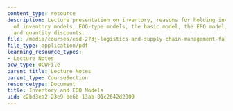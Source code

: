 ```yaml
---
content_type: resource
description: Lecture presentation on inventory, reasons for holding inventory, dimensions
  of inventory models, EOQ-type models, the basic model, the EPQ model, planned backorders,
  and quantity discounts.
file: /media/courses/esd-273j-logistics-and-supply-chain-management-fall-2009/c2bd3ea223e9be6b13ab01c2642d2009_MITESD_273JF09_lec02.pdf
file_type: application/pdf
learning_resource_types:
- Lecture Notes
ocw_type: OCWFile
parent_title: Lecture Notes
parent_type: CourseSection
resourcetype: Document
title: Inventory and EOQ Models
uid: c2bd3ea2-23e9-be6b-13ab-01c2642d2009
---
```

